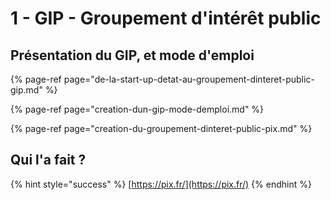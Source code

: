 # 1 - GIP - Groupement d'intérêt public

## Présentation du GIP, et mode d'emploi

{% page-ref page="de-la-start-up-detat-au-groupement-dinteret-public-gip.md" %}

{% page-ref page="creation-dun-gip-mode-demploi.md" %}

{% page-ref page="creation-du-groupement-dinteret-public-pix.md" %}

## Qui l'a fait ?

{% hint style="success" %}
[https://pix.fr/](https://pix.fr/)
{% endhint %}


